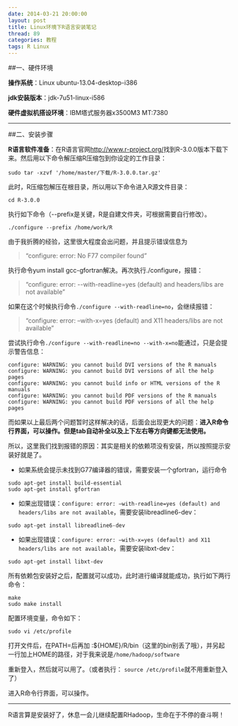 ```yaml
---
date: 2014-03-21 20:00:00
layout: post
title: Linux环境下R语言安装笔记
thread: 89
categories: 教程
tags: R Linux
---
```


##一、硬件环境

**操作系统**：Linux ubuntu-13.04-desktop-i386

**jdk安装版本**：jdk-7u51-linux-i586

**硬件虚拟机搭设环境**：IBM塔式服务器x3500M3 MT:7380

----

##二、安装步骤

**R语言软件准备**：在R语言官网<http://www.r-project.org/>找到R-3.0.0版本下载下来。然后用以下命令解压缩R压缩包到你设定的工作目录：

```
sudo tar -xzvf '/home/master/下载/R-3.0.0.tar.gz'
```

此时，R压缩包解压在根目录，所以用以下命令进入R源文件目录：

```
cd R-3.0.0
```

执行如下命令（--prefix是关键，R是自建文件夹，可根据需要自行修改）。

```
./configure --prefix /home/work/R
```

由于我折腾的经验，这里很大程度会出问题，并且提示错误信息为

>“configure: error: No F77 compiler found”

执行命令yum install gcc-gfortran解决。再次执行./configure，报错：

>“configure: error: --with-readline=yes (default) and headers/libs are not available”

如果在这个时候执行命令`./configure --with-readline=no`，会继续报错：

>“configure: error: –with-x=yes (default) and X11 headers/libs are not available”

尝试执行命令`./configure --with-readline=no --with-x=no`能通过，只是会提示警告信息：

```
configure: WARNING: you cannot build DVI versions of the R manuals
configure: WARNING: you cannot build DVI versions of all the help pages
configure: WARNING: you cannot build info or HTML versions of the R manuals
configure: WARNING: you cannot build PDF versions of the R manuals
configure: WARNING: you cannot build PDF versions of all the help pages
```

而如果以上最后两个问题暂时这样解决的话，后面会出现更大的问题：**进入R命令行界面，可以操作。但是tab自动补全以及上下左右等方向键都无法使用。**

所以，这里我们找到报错的原因：其实是相关的依赖项没有安装，所以按照提示安装好就是了。

 * 如果系统会提示未找到G77编译器的错误，需要安装一个gfortran，运行命令

```
sudo apt-get install build-essential
sudo apt-get install gfortran
```

 * 如果出现错误：`configure: error: –with-readline=yes (default) and headers/libs are not available`，需要安装libreadline6-dev：

```
sudo apt-get install libreadline6-dev
```

* 如果出现错误：`configure: error: –with-x=yes (default) and X11 headers/libs are not available`，需要安装libxt-dev：

```
sudo apt-get install libxt-dev
```

所有依赖包安装好之后，配置就可以成功，此时进行编译就能成功，执行如下两行命令：

```
make
sudo make install
```

配置环境变量，命令如下：

```
sudo vi /etc/profile
```

打开文件后，在PATH=后再加 :${HOME}/R/bin（这里的bin别丢了哦），并另起一行加上HOME的路径，对于我来说是`/home/hadoop/software`


重新登入，然后就可以用了。（或者执行： `source /etc/profile`就不用重新登入了）

进入R命令行界面，可以操作。

----

R语言算是安装好了，休息一会儿继续配置RHadoop，生命在于不停的奋斗啊！
